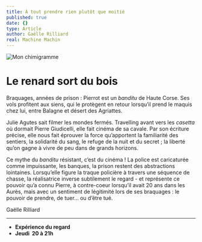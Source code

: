 ```yaml
---
title: À tout prendre rien plutôt que moitié
published: true
date: {}
type: Article
author: Gaëlle Rilliard
real: Machine Machin
---
```


![Mon chimigramme](chimigramme.png)

# Le renard sort du bois

Braquages, années de prison : Pierrot est un _banditu_ de Haute Corse. Ses vols profitent aux siens, qui le protègent en retour lorsqu’il prend le maquis chez lui, entre Balagne et désert des Agriattes. 

Julie Agutes sait filmer les mondes fermés. Travelling avant vers les _casetta_ où dormait Pierre Giudicelli, elle fait cinéma de sa cavale. Par son écriture précise, elle nous fait éprouver la force qu’apportent la familiarité des sentiers, la solidarité du sang, le refuge de la nuit et du secret ; la liberté qu’on gagne à vivre de peu dans de grands horizons. 

Ce mythe du _banditu_ résistant, c’est du cinéma ! La police est caricaturée comme impuissante, les banques, la prison restent des abstractions lointaines. Lorsqu’elle figure la traque policière à travers une séquence de chasse, la réalisatrice inverse subtilement le regard - et représente ce pouvoir qu’a connu Pierre, à contre-coeur lorsqu’il avait 20 ans dans les Aurès, mais avec un sentiment de légitimité lors de ses braquages : le pouvoir de prendre, de tuer… ou d’être tué. 

Gaëlle Rilliard 

****

- **Expérience du regard**
- **Jeudi  20 à 21h**
